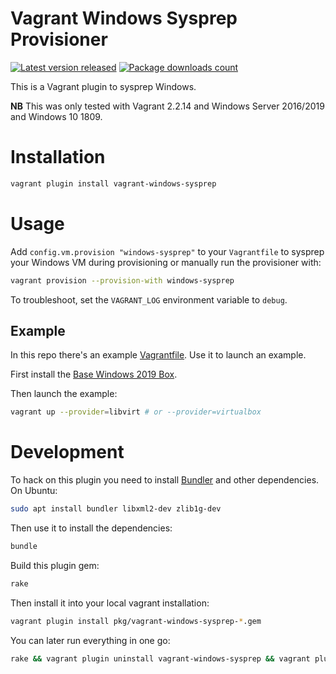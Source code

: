 # Vagrant Windows Sysprep Provisioner

[![Latest version released](https://img.shields.io/gem/v/vagrant-windows-sysprep.svg)](https://rubygems.org/gems/vagrant-windows-sysprep)
[![Package downloads count](https://img.shields.io/gem/dt/vagrant-windows-sysprep.svg)](https://rubygems.org/gems/vagrant-windows-sysprep)

This is a Vagrant plugin to sysprep Windows.

**NB** This was only tested with Vagrant 2.2.14 and Windows Server 2016/2019 and Windows 10 1809.

# Installation

```bash
vagrant plugin install vagrant-windows-sysprep
```

# Usage

Add `config.vm.provision "windows-sysprep"` to your `Vagrantfile` to sysprep your
Windows VM during provisioning or manually run the provisioner with:

```bash
vagrant provision --provision-with windows-sysprep
```

To troubleshoot, set the `VAGRANT_LOG` environment variable to `debug`.

## Example

In this repo there's an example [Vagrantfile](Vagrantfile). Use it to launch
an example.

First install the [Base Windows 2019 Box](https://github.com/rgl/windows-vagrant).

Then launch the example:

```bash
vagrant up --provider=libvirt # or --provider=virtualbox
```

# Development

To hack on this plugin you need to install [Bundler](http://bundler.io/)
and other dependencies. On Ubuntu:

```bash
sudo apt install bundler libxml2-dev zlib1g-dev
```

Then use it to install the dependencies:

```bash
bundle
```

Build this plugin gem:

```bash
rake
```

Then install it into your local vagrant installation:

```bash
vagrant plugin install pkg/vagrant-windows-sysprep-*.gem
```

You can later run everything in one go:

```bash
rake && vagrant plugin uninstall vagrant-windows-sysprep && vagrant plugin install pkg/vagrant-windows-sysprep-*.gem
```
